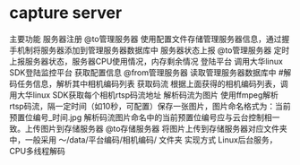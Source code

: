 # capture server
主要功能
    服务器注册 @to管理服务器
        使用配置文件存储管理服务器信息，通过握手机制将服务器添加到管理服务器数据库中
    服务器状态上报 @to管理服务器
        定时上报服务器状态，服务器CPU使用情况，内存剩余情况
    登陆平台
        调用大华linux SDK登陆监控平台
    获取配置信息 @from管理服务器
        读取管理服务器数据库中 #解码任务信息，解析其中相机编码列表
    获取码流
        根据上面获得的相机编码列表，调用大华linux SDK获取每个相机rtsp码流地址
    解析码流为图片
        使用ffmpeg解析rtsp码流，隔一定时间（如10秒，可配置）保存一张图片，图片命名格式为：当前预置位编号_时间.jpg
        解析码流图片命名中的当前预置位编号应与云台控制相一致。​
    上传图片到存储服务器 @to存储服务器
        将图片上传到存储服务器对应文件夹中，一般采用 ～/data/平台编码/相机编码/ 文件夹
实现方式
    Linux后台服务，CPU多线程解码
